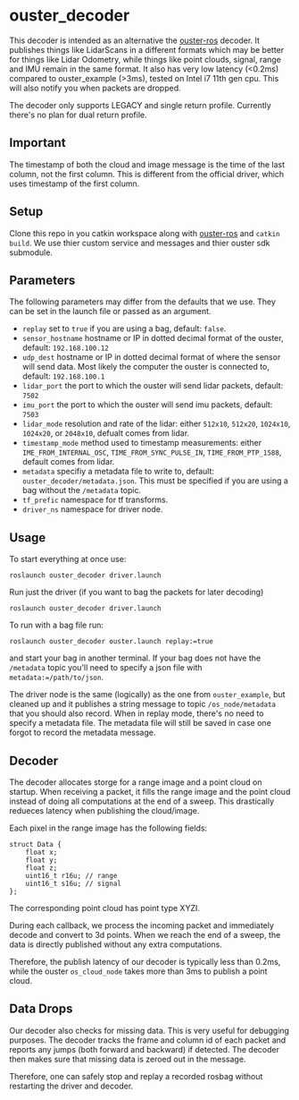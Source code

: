 # ouster_decoder

This decoder is intended as an alternative the [ouster-ros](https://github.com/ouster-lidar/ouster-ros) decoder. It publishes things like LidarScans in a different formats which may be better for things like Lidar Odometry, while things like point clouds, signal, range and IMU remain in the same format. It also has very low latency (<0.2ms) compared to ouster_example (>3ms), tested on Intel i7 11th gen cpu. This will also notify you when packets are dropped.

The decoder only supports LEGACY and single return profile. Currently there's no plan for dual return profile.

## Important

The timestamp of both the cloud and image message is the time of the last column, not the first column.
This is different from the official driver, which uses timestamp of the first column. 

## Setup
Clone this repo in you catkin workspace along with [ouster-ros](https://github.com/ouster-lidar/ouster-ros) and `catkin build`. We use thier custom service and messages and thier ouster sdk submodule. 

## Parameters
The following parameters may differ from the defaults that we use. They can be set in the launch file or passed as an argument.
- `replay` set to `true` if you are using a bag, default: `false`.
- `sensor_hostname` hostname or IP in dotted decimal format of the ouster, default: `192.168.100.12`
- `udp_dest` hostname or IP in dotted decimal format of where the sensor will send data. Most likely the computer the ouster is connected to, default: `192.168.100.1`
- `lidar_port` the port to which the ouster will send lidar packets, default: `7502`
- `imu_port` the port to which the ouster will send imu packets, default: `7503`
- `lidar_mode` resolution and rate of the lidar: either `512x10`, `512x20`, `1024x10`, `1024x20`, or `2048x10`, defualt comes from lidar.
- `timestamp_mode` method used to timestamp measurements: either `IME_FROM_INTERNAL_OSC`, `TIME_FROM_SYNC_PULSE_IN`, `TIME_FROM_PTP_1588`, default comes from lidar.
- `metadata` specifiy a metadata file to write to, default: `ouster_decoder/metadata.json`. This must be specified if you are using a bag without the `/metadata` topic. 
- `tf_prefic` namespace for tf transforms.
- `driver_ns` namespace for driver node.

## Usage
To start everything at once use:
```
roslaunch ouster_decoder driver.launch
```

Run just the driver (if you want to bag the packets for later decoding) 
```
roslaunch ouster_decoder driver.launch
```

To run with a bag file run:
```
roslaunch ouster_decoder ouster.launch replay:=true
```
and start your bag in another terminal. If your bag does not have the `/metadata` topic you'll need to specify a json file with `metadata:=/path/to/json`.

The driver node is the same (logically) as the one from `ouster_example`, but cleaned up and it publishes a string message to topic `/os_node/metadata` that you should also record. When in replay mode, there's no need to specify a metadata file. The metadata file will still be saved in case one forgot to record the metadata message.

## Decoder

The decoder allocates storge for a range image and a point cloud on startup.
When receiving a packet, it fills the range image and the point cloud instead of doing all computations at the end of a sweep. This drastically redueces latency when publishing the cloud/image.

Each pixel in the range image has the following fields:
```
struct Data {
    float x;
    float y;
    float z;
    uint16_t r16u; // range
    uint16_t s16u; // signal
};
```

The corresponding point cloud has point type XYZI.

During each callback, we process the incoming packet and immediately decode and convert to 3d points. When we reach the end of a sweep, the data is directly published without any extra computations.

Therefore, the publish latency of our decoder is typically less than 0.2ms, while the ouster `os_cloud_node` takes more than 3ms to publish a point cloud.

## Data Drops

Our decoder also checks for missing data. This is very useful for debugging purposes. The decoder tracks the frame and column id of each packet and reports any jumps (both forward and backward) if detected.
The decoder then makes sure that missing data is zeroed out in the message. 

Therefore, one can safely stop and replay a recorded rosbag without restarting the driver and decoder.

